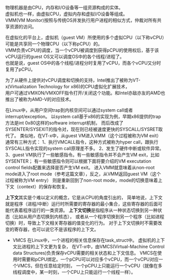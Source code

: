 物理机器是由CPU，内存和I/O设备等一组资源构成的实体。  
虚拟机也一样，由虚拟CPU，虚拟内存和虚拟I/O设备等组成。  
VMM(VM Monitor)按照与传统OS并发执行用户进程的相似方式，仲裁对所有共享资源的访问。  

在虚拟化的平台上，虚拟机（guest VM）所使用的多个虚拟CPU（以下称vCPU）可能是共享同一个物理CPU（以下称pCPU）的。  
VMM负责vCPU的调度，当一个vCPU被调度到获得pCPU的使用权后，基于该vCPU运行的guest OS又可以调度OS中的各个线程/进程了。  
也就是说，guest OS中的各个线程/进程分时复用了vCPU，而各个vCPU又分时复用了pCPU。

为了从硬件上提供对vCPU调度和切换的支持，Intel推出了被称为VT-x(Virtualization Technology for x86)的CPU虚拟化扩展技术，  
用户可通过VMXON/VMXOFF指令打开/关闭这个功能。和Intel亦敌亦友的AMD也推出了被称为AMD-V的对应技术。

在Linux中，从用户空间trap到内核空间可以通过system call或者interrupt/exception。
以system call基于x86的实现为例，早期x86提供的trap方法是int 0x80这样的software interrupt机制，
而后改成了SYSENTER/SYSEXIT的指令对，现在则已经被速度更快的SYSCALL/SYSRET取代了。
类似地，在VT-x中，从guest VM进入VMM（这个过程被称为VM exit）通常有三种方式：
1、执行VMCALL指令，这种方式被称为hyper call，跟执行SYSCALL指令实现的system call原理差不多。
2、发生了硬件中断或软件异常。
3、guest VM执行了一些敏感指令。有一些敏感指令并不会产生VM exit，比如SYSENTER；
有一些敏感指令则可以根据下面将要介绍的VM executation control fields配置来选择是否产生VM exit。
进入VMM就意味着从non-root mode进入了root mode（参考这篇文章），反之，从VMM返回guest VM（这个过程被称为VM entry）
则是重新回到了non-root mode，mode的切换意味着上下文（context）的保存和恢复。

**上下文**其实是个难以定义的概念，它是从CPU的角度引出的，
简单地说，上下文就是程序（进程/中断）运行时所需要的寄存器的最小集合，这些寄存器的后面可能代表着程序运行的一类资源。
**上下文切换**是指程序从一种状态切换到另一种状态（比如从用户态切换到内核态），
或者从一个程序切换到另一个程序（比如进程切换）时，导致上下文相关寄存器的值变化的行为。
对于上下文切换时不需要改变的寄存器，也可以说它不是该程序的上下文。

* VMCS
在Linux中，一个进程的相关信息保存在task_struct中。
虚拟机的上下文比进程的上下文更为复杂，
在VT-x中，由VMCS(Virtual-Machine Control data Structures)负责保存vCPU需要的相关状态和上下文信息。
VMCS在使用时需要和pCPU绑定。一个pCPU可以对应多个vCPU，而一个vCPU对应一个VMCS，但在任意给定时刻，
一个pCPU上只能运行一个vCPU（就像在多线程调度中，某一时刻，一个CPU上只能运行一个线程一样）。